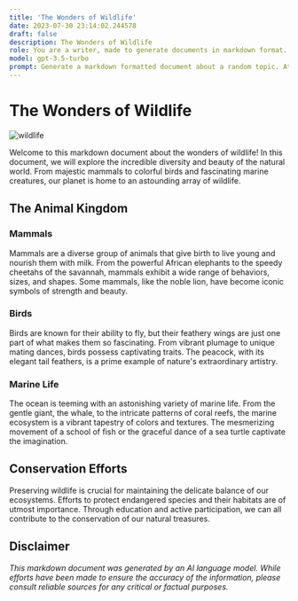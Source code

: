```yaml
---
title: 'The Wonders of Wildlife'
date: 2023-07-30 23:14:02.244578
draft: false
description: The Wonders of Wildlife
role: You are a writer, made to generate documents in markdown format. It is very important that all of the documents you generate are in valid markdown format.
model: gpt-3.5-turbo
prompt: Generate a markdown formatted document about a random topic. At the bottom, include a disclaimer explaining that the document was generated by you. The first line of the document should be the title. Make sure that the entire document is in proper markdown format, using a mix of various tags to make the document visually appealing.
---
```


# The Wonders of Wildlife

![wildlife](https://images.unsplash.com/photo-1543326952-bbc9023f9396)

Welcome to this markdown document about the wonders of wildlife! In this document, we will explore the incredible diversity and beauty of the natural world. From majestic mammals to colorful birds and fascinating marine creatures, our planet is home to an astounding array of wildlife.

## The Animal Kingdom

### Mammals

Mammals are a diverse group of animals that give birth to live young and nourish them with milk. From the powerful African elephants to the speedy cheetahs of the savannah, mammals exhibit a wide range of behaviors, sizes, and shapes. Some mammals, like the noble lion, have become iconic symbols of strength and beauty.

### Birds

Birds are known for their ability to fly, but their feathery wings are just one part of what makes them so fascinating. From vibrant plumage to unique mating dances, birds possess captivating traits. The peacock, with its elegant tail feathers, is a prime example of nature's extraordinary artistry.

### Marine Life

The ocean is teeming with an astonishing variety of marine life. From the gentle giant, the whale, to the intricate patterns of coral reefs, the marine ecosystem is a vibrant tapestry of colors and textures. The mesmerizing movement of a school of fish or the graceful dance of a sea turtle captivate the imagination.

## Conservation Efforts

Preserving wildlife is crucial for maintaining the delicate balance of our ecosystems. Efforts to protect endangered species and their habitats are of utmost importance. Through education and active participation, we can all contribute to the conservation of our natural treasures.

## **Disclaimer**

*This markdown document was generated by an AI language model. While efforts have been made to ensure the accuracy of the information, please consult reliable sources for any critical or factual purposes.*